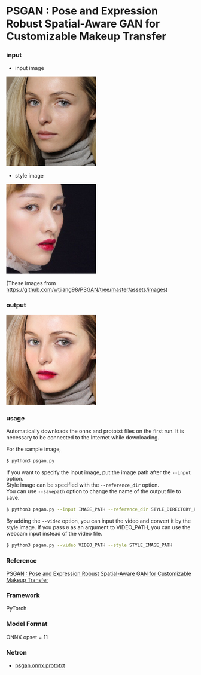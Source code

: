 # PSGAN : Pose and Expression Robust Spatial-Aware GAN for Customizable Makeup Transfer


### input
- input image  
<img src="images/non-makeup/xfsy_0106.png" width="240px">

- style image  
<img src="images/makeup/vFG586.png" width="240px">

(These images from https://github.com/wtjiang98/PSGAN/tree/master/assets/images)

### output
<img src="output.png" width="240px">

### usage
Automatically downloads the onnx and prototxt files on the first run.
It is necessary to be connected to the Internet while downloading.

For the sample image,
``` bash
$ python3 psgan.py
```

If you want to specify the input image, put the image path after the `--input` option.  
Style image can be specified with the `--reference_dir` option.  
You can use `--savepath` option to change the name of the output file to save.
```bash
$ python3 psgan.py --input IMAGE_PATH --reference_dir STYLE_DIRECTORY_PATH --savepath SAVE_IMAGE_PATH
```

By adding the `--video` option, you can input the video and convert it by the style image.
If you pass `0` as an argument to VIDEO_PATH, you can use the webcam input instead of the video file.
```bash
$ python3 psgan.py --video VIDEO_PATH --style STYLE_IMAGE_PATH
```

### Reference

[PSGAN : Pose and Expression Robust Spatial-Aware GAN for Customizable Makeup Transfer](https://github.com/wtjiang98/PSGAN)


### Framework
PyTorch


### Model Format
ONNX opset = 11


### Netron

- [psgan.onnx.prototxt](https://netron.app/?url=https://storage.googleapis.com/ailia-models/psgan/psgan.onnx.prototxt)
